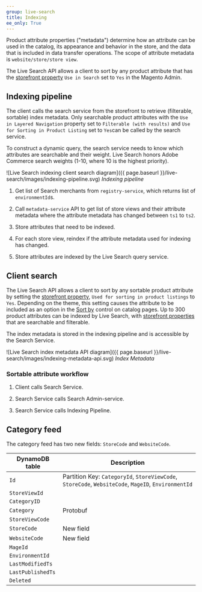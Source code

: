 ```yaml
---
group: live-search
title: Indexing
ee_only: True
---
```


Product attribute properties ("metadata") determine how an attribute can be used in the catalog, its appearance and behavior in the store, and the data that is included in data transfer operations. The scope of attribute metadata is `website/store/store view`.

The Live Search API allows a client to sort by any product attribute that has the [storefront property](https://docs.magento.com/user-guide/stores/attributes-product.html) `Use in Search` set to `Yes` in the Magento Admin.

## Indexing pipeline

The client calls the search service from the storefront to retrieve (filterable, sortable) index metadata. Only searchable product attributes with the `Use in Layered Navigation` property set to `Filterable (with results)` and `Use for Sorting in Product Listing` set to `Yes`can be called by the search service.

To construct a dynamic query, the search service needs to know which attributes are searchable and their weight. Live Search honors Adobe Commerce search weights (1-10, where 10 is the highest priority).

![Live Search indexing client search diagram]({{ page.baseurl }}/live-search/images/indexing-pipeline.svg)
_Indexing pipeline_

1. Get list of Search merchants from `registry-service`, which returns list of `environmentId`s.

1. Call `metadata-service` API to get list of store views and their attribute metadata where the attribute metadata has changed between `ts1` to `ts2`.

1. Store attributes that need to be indexed.

1. For each store view, reindex if the attribute metadata used for indexing has changed.

1. Store attributes are indexed by the Live Search query service.

## Client search

The Live Search API allows a client to sort by any sortable product attribute by setting the [storefront property](https://docs.magento.com/user-guide/stores/attributes-product.html), `Used for sorting in product listings` to `Yes`. Depending on the theme, this setting causes the attribute to be included as an option in the [Sort by](https://docs.magento.com/user-guide/catalog/navigation-pagination.html) control on catalog pages. Up to 300 product attributes can be indexed by Live Search, with [storefront properties](https://docs.magento.com/user-guide/stores/attributes-product.html) that are searchable and filterable.

The index metadata is stored in the indexing pipeline and is accessible by the Search Service.

![Live Search index metadata API diagram]({{ page.baseurl }}/live-search/images/indexing-metadata-api.svg)
_Index Metadata_

### Sortable attribute workflow

1. Client calls Search Service.

1. Search Service calls Search Admin-service.

1. Search Service calls Indexing Pipeline.

## Category feed

The category feed has two new fields: `StoreCode` and `WebsiteCode`.

|**DynamoDB table**|**Description**|
|--- |--- |
|`Id` |Partition Key: `CategoryId`, `StoreViewCode`, `StoreCode`, `WebsiteCode`, `MageID`, `EnvironmentId`|
|`StoreViewId`| |
|`CategoryID`| |
|`Category`|Protobuf|
|`StoreViewCode`||
|`StoreCode`|New field|
|`WebsiteCode`|New field|
|`MageId`||
|`EnvironmentId`||
|`LastModifiedTs`||
|`LastPublishedTs`||
|`Deleted`|

